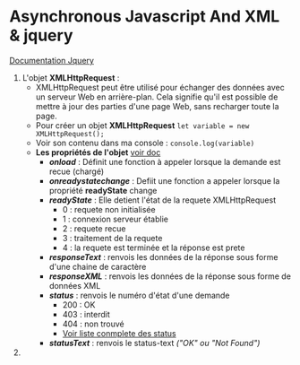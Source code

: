 # Asynchronous Javascript And XML & jquery 

[Documentation Jquery](https://jquery.com/)

1. L'objet **XMLHttpRequest** :
    - XMLHttpRequest peut être utilisé pour échanger des données avec un serveur Web en arrière-plan. Cela signifie qu'il est possible de mettre à jour des parties d'une page Web, sans recharger toute la page.
    - Pour créer un objet **XMLHttpRequest**
         `let variable = new XMLHttpRequest();`
    - Voir son contenu dans ma console : 
        `console.log(variable)`
    - **Les propriétés de l'objet** [voir doc](https://www.w3schools.com/js/js_ajax_http.asp)
        - ***onload*** : Définit une fonction à appeler lorsque la demande est recue (chargé)
        - ***onreadystatechange*** : Defiit une fonction a appeler lorsque la propriété **readyState** change 
        - ***readyState*** : Elle detient l'état de la requete XMLHttpRequest
            - 0 : requete non initialisée
            - 1 : connexion serveur établie 
            - 2 : requete recue
            - 3 : traitement de la requete
            - 4 : la requete est terminée et la réponse est prete 
        - ***responseText*** : renvois les données de la réponse sous forme d'une chaine de caractère 
        - ***responseXML*** : renvois les données de la réponse sous forme de données XML 
        - ***status*** : renvois le numéro d'état d'une demande 
            - 200 : OK 
            - 403 : interdit 
            - 404 : non trouvé 
            - [Voir liste conmplete des status](https://www.w3schools.com/tags/ref_httpmessages.asp)
        - ***statusText*** : renvois le status-text *("OK" ou "Not Found")*
2. 